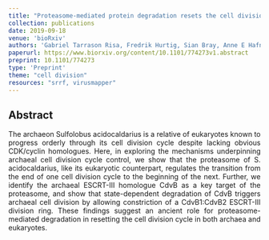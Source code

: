 ```yaml
---
title: "Proteasome-mediated protein degradation resets the cell division cycle and triggers ESCRT-III-mediated cytokinesis in an archaeon"
collection: publications
date: 2019-09-18
venue: 'bioRxiv'
authors: 'Gabriel Tarrason Risa, Fredrik Hurtig, Sian Bray, Anne E Hafner, Lena Harker-Kirschneck, Peter Faull, Colin Davis, Dimitra Papatziamou, Delyan R Mutavchiev, Catherine Fan, Leticia Meneguello, Andre Arashiro Pulschen, Gautam Dey, Siân Culley, Mairi Kilkenny, Luca Pellegrini, Robertus AM de Bruin, Ricardo Henriques, Ambrosius P Snijders, Anđela Šarić, Ann-Christin Lindås, Nick Robinson, Buzz Baum'
paperurl: https://www.biorxiv.org/content/10.1101/774273v1.abstract
preprint: 10.1101/774273
type: 'Preprint'
theme: "cell division"
resources: "srrf, virusmapper"
---
```


<h2> Abstract </h2>
<p align= "justify">
The archaeon Sulfolobus acidocaldarius is a relative of eukaryotes known to progress orderly through its cell division cycle despite lacking obvious CDK/cyclin homologues. Here, in exploring the mechanisms underpinning archaeal cell division cycle control, we show that the proteasome of S. acidocaldarius, like its eukaryotic counterpart, regulates the transition from the end of one cell division cycle to the beginning of the next. Further, we identify the archaeal ESCRT-III homologue CdvB as a key target of the proteasome, and show that state-dependent degradation of CdvB triggers archaeal cell division by allowing constriction of a CdvB1:CdvB2 ESCRT-III division ring. These findings suggest an ancient role for proteasome-mediated degradation in resetting the cell division cycle in both archaea and eukaryotes.

